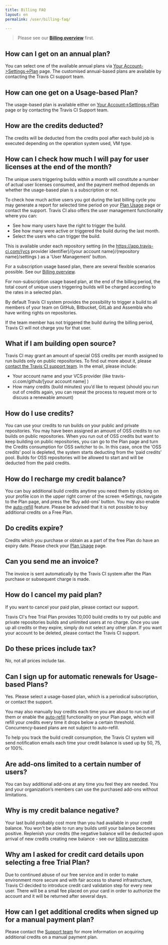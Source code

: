 ```yaml
---
title: Billing FAQ
layout: en
permalink: /user/billing-faq/

---
```


> Please see our **[Billing overview](/user/billing-overview/)** first.

## How can I get on an annual plan?

You can select one of the available annual plans via [Your Account->Settings->Plan](https://app.travis-ci.com/account/plan) page. The customised annual-based plans are available by contacting the Travis CI support team.

## How can one get on a Usage-based Plan?

The usage-based plan is available either on [Your Account->Settings->Plan](https://app.travis-ci.com/account/plan) page or by contacting the Travis CI Support team.

## How are the credits deducted?

The credits will be deducted from the credits pool after each build job is executed depending on the operation system used, VM type.

## How can I check how much I will pay for user licenses at the end of the month?

The unique users triggering builds within a month will constitute a number of actual user licenses consumed, and the payment method depends on whether the usage-based plan is a subscription or not.

To check how much active users you got during the last billing cycle you may generate a report for selected time period on your [Plan Usage](https://app.travis-ci.com/account/plan/usage) page or contact the support.
Travis CI also offers the user management functionality where you can:

* See how many users have the right to trigger the build.
* See how many were active or triggered the build during the last month.
* Select the users who can trigger the build.

This is available under each repository setting (in the https://app.travis-ci.com/{vcs provider identifier}/{your account name}/{repository name}/settings ) as a 'User Management' button.

For a subscription usage based plan, there are several flexible scenarios possible. See our [Billing overview](user/billing-overview/#usage---user-licenses).

For non-subscription usage based plan, at the end of the billing period, the total count of unique users triggering builds will be charged according to the rates in a selected plan.

By default Travis CI system provides the possibility to trigger a build to all members of your team on GitHub, Bitbucket, GitLab and Assembla who have writing rights on repositories.

If the team member has not triggered the build during the billing period, Travis CI will not charge you for that user.


## What if I am building open source?

Travis CI may grant an amount of special OSS credits per month assigned to run builds only on public repositories. To find out more about it, please [contact the Travis CI support team](mailto:support@travis-ci.com). In the email, please include:

* Your account name and your VCS provider (like travis-ci.com/github/[your account name] )
* How many credits (build minutes) you’d like to request (should you run out of credits again, you can repeat the process to request more or to discuss a renewable amount)


## How do I use credits?

You can use your credits to run builds on your public and private repositories.
You may have been assigned an amount of OSS credits to run builds on public repositories. When you run out of OSS credits but want to keep building on public repositories, you can go to the Plan page and turn the Credits consumption for OSS switcher to `On`. In this case,  once the ‘OSS credits’ pool is depleted, the system starts deducting from the ‘paid credits’ pool. Builds for OSS repositories will be allowed to start and will be deducted from the paid credits.

## How do I recharge my credit balance?

You can buy additional build credits anytime you need them by clicking on your profile icon in the upper right corner of the screen =>Settings, navigate to the Plan page, and press the ‘Buy add-ons’ button. You may also enable the [auto-refill](/user/billing-autorefill/) feature.
Please be advised that it is not possible to buy additional credits on a Free Plan.


## Do credits expire?

Credits which you purchase or obtain as a part of the free Plan do have an expiry date. Please check your [Plan Usage](https://app.travis-ci.com/account/plan/usage) page.

## Can you send me an invoice?

The invoice is sent automatically by the Travis CI system after the Plan purchase or subsequent charge is made.

## How do I cancel my paid plan?

If you want to cancel your paid plan, please contact our support. 

Travis CI's free Trial Plan provides 10,000 build credits to try out public and private repositories builds and unlimited users at no charge. Once you use up all credits or they expire, simply do not select any other plan.
If you want your account to be deleted, please contact the Travis CI support.


## Do these prices include tax?

No, not all prices include tax.

## Can I sign up for automatic renewals for Usage-based Plans?

Yes. Please select a usage-based plan, which is a periodical subscription, or contact the support.

You may also manually buy credits each time you are about to run out of them or enable the [auto-refill](/user/billing-autorefill/) functionality on your Plan page, which will refill your credits every time it drops below a certain threshold. Concurrency-based plans are not subject to auto-refill.

To help you track the build credit consumption, the Travis CI system will send notification emails each time your credit balance is used up by 50, 75, or 100%.


## Are add-ons limited to a certain number of users?

You can buy additional add-ons at any time you feel they are needed. You and your organization’s members can use the purchased add-ons without limitations.

## Why is my credit balance negative?

Your last build probably cost more than you had available in your credit balance. You won't be able to run any builds until your balance becomes positive. Replenish your credits (the negative balance will be deducted upon arrival of new credits creating new balance - see our [billing overview](/user/billing-overview/#negative-credits).

## Why am I asked for credit card details upon selecting a free Trial Plan?

Due to continued abuse of our free service and in order to make environment more secure and with fair access to shared infrastructure, Travis CI decided to introduce credit card validation step for every new user. There will be a small fee placed on your card in order to authorize the account and it will be returned after several days.


## How can I get additional credits when signed up for a manual payment plan?

Please contact the [Support team](mailto:support@travis-ci.com) for more information on acquiring additional credits on a manual payment plan.

